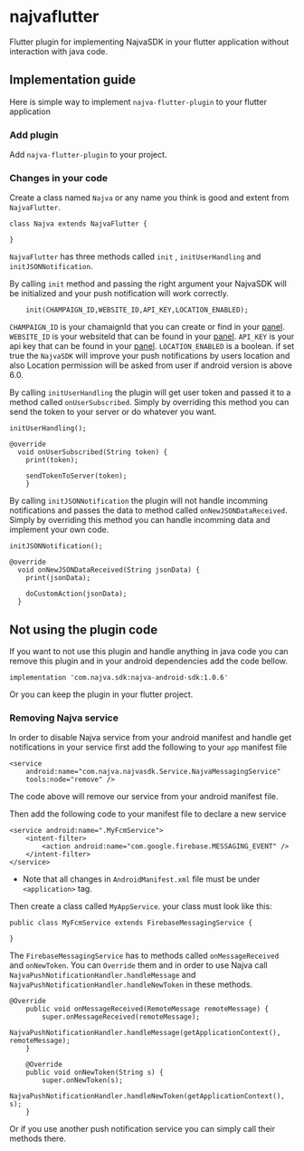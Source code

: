 # najvaflutter

Flutter plugin for implementing NajvaSDK in your flutter application without interaction with java code.

## Implementation guide

Here is simple way to implement `najva-flutter-plugin` to your flutter application

### Add plugin
Add `najva-flutter-plugin` to your project.

### Changes in your code

Create a class named `Najva` or any name you think is good and extent from `NajvaFlutter`.

```
class Najva extends NajvaFlutter {
    
}
```

`NajvaFlutter` has three methods called `init` , `initUserHandling` and `initJSONNotification`.

By calling `init` method and passing the right argument your NajvaSDK will be initialized and your push notification will work correctly.

```
    init(CHAMPAIGN_ID,WEBSITE_ID,API_KEY,LOCATION_ENABLED);
```
`CHAMPAIGN_ID` is your chamaignId that you can create or find in your [panel](https://app.najva.com/login).
`WEBSITE_ID` is your websiteId that can be found in your [panel](https://app.najva.com/login).
`API_KEY` is your api key that can be found in your [panel](https://app.najva.com/login).
`LOCATION_ENABLED` is a boolean. if set true the `NajvaSDK` will improve your push notifications by users location and also Location permission will be asked from user if android version is above 6.0.

By calling `initUserHandling` the plugin will get user token and passed it to a method called `onUserSubscribed`. 
Simply by overriding this method you can send the token to your server or do whatever you want.

```
initUserHandling();

@override
  void onUserSubscribed(String token) {
    print(token);
    
    sendTokenToServer(token);
    }
```

By calling `initJSONNotification` the plugin will not handle incomming notifications and passes the data to method called `onNewJSONDataReceived`.
Simply by overriding this method you can handle incomming data and implement your own code.

```
initJSONNotification();

@override
  void onNewJSONDataReceived(String jsonData) {
    print(jsonData);
    
    doCustomAction(jsonData);
  }
```

## Not using the plugin code

If you want to not use this plugin and handle anything in java code you can remove this plugin and in your android dependencies add the code bellow.
```
implementation 'com.najva.sdk:najva-android-sdk:1.0.6'
```

Or you can keep the plugin in your flutter project.


### Removing Najva service

In order to disable Najva service from your android manifest and handle get notifications in your service first add the following to your `app` manifest file
```
<service
    android:name="com.najva.najvasdk.Service.NajvaMessagingService" 
    tools:node="remove" />
```

The code above will remove our service from your android manifest file.

Then add the following code to your manifest file to declare a new service

```
<service android:name=".MyFcmService">
    <intent-filter>
        <action android:name="com.google.firebase.MESSAGING_EVENT" />
    </intent-filter>
</service>
```

* Note that all changes in `AndroidManifest.xml` file must be under `<application>` tag.

Then create a class called `MyAppService`. your class must look like this:

```
public class MyFcmService extends FirebaseMessagingService {

}
```

The `FirebaseMessagingService` has to methods called `onMessageReceived` and `onNewToken`.
You can `Override` them and in order to use Najva call `NajvaPushNotificationHandler.handleMessage` and `NajvaPushNotificationHandler.handleNewToken` in these methods.

```
@Override
    public void onMessageReceived(RemoteMessage remoteMessage) {
        super.onMessageReceived(remoteMessage);
        NajvaPushNotificationHandler.handleMessage(getApplicationContext(), remoteMessage);
    }

    @Override
    public void onNewToken(String s) {
        super.onNewToken(s);
        NajvaPushNotificationHandler.handleNewToken(getApplicationContext(), s);
    }
```

Or if you use another push notification service you can simply call their methods there.
